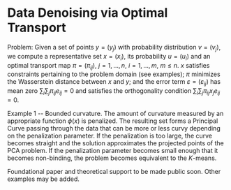 # Data Denoising via Optimal Transport

Problem: Given a set of points $y=(y_j)$ with probability distribution $v=(v_j)$, we compute a representative set $x=(x_i)$, its probability $u=(u_i)$ and an optimal transport map $\pi=(\pi_{ij})$, $j=1,\ldots,n$, $i=1,\ldots,m$, $m\leq n$. $x$ satisfies constraints pertaining to the problem domain (see examples); $\pi$ minimizes the Wasserstein distance between $x$ and $y$; and the error term $\varepsilon=(\varepsilon_{ij})$ has mean zero $\sum_i \sum_j \pi_{ij} e_{ij} = 0$ and satisfies the orthogonality condition $\sum_i \sum_j \pi_{ij} x_j e_{ij} = 0$.

Example 1 -- Bounded curvature. The amount of curvature measured by an appropriate function $\phi(x)$ is penalized. The resulting set forms a Principal Curve passing through the data that can be more or less curvy depending on the penalization parameter. If the penalization is too large, the curve becomes straight and the solution approximates the projected points of the PCA problem. If the penalization parameter becomes small enough that it becomes non-binding, the problem becomes equivalent to the $K$-means.

Foundational paper and theoretical support to be made public soon. Other examples may be added.
